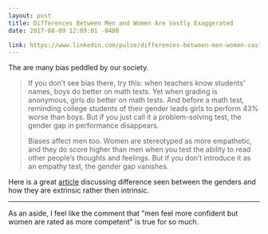 ```yaml
---
layout: post
title: Differences Between Men and Women Are Vastly Exaggerated
date: 2017-08-09 12:09:01 -0400

link: https://www.linkedin.com/pulse/differences-between-men-women-vastly-exaggerated-adam-grant
---
```


The are many bias peddled by our society. 

> If you don’t see bias there, try this: when teachers know students’ names, boys do better on math tests. Yet when grading is anonymous, girls do better on math tests. And before a math test, reminding college students of their gender leads girls to perform 43% worse than boys. But if you just call it a problem-solving test, the gender gap in performance disappears.
> 
> Biases affect men too. Women are stereotyped as more empathetic, and they do score higher than men when you test the ability to read other people’s thoughts and feelings. But if you don’t introduce it as an empathy test, the gender gap vanishes.

Here is a great [article](https://www.linkedin.com/pulse/differences-between-men-women-vastly-exaggerated-adam-grant) discussing difference seen between the genders and how they are extrinsic rather then intrinsic.

-------

As an aside, I feel like the comment that "men feel more confident but women are rated as more competent" is true for so much.